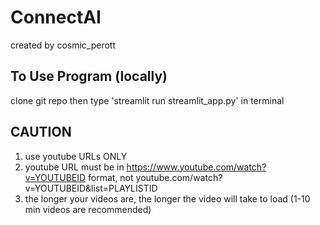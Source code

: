 # ConnectAI
created by cosmic_perott

## To Use Program (locally)
clone git repo
then type 'streamlit run streamlit_app.py' in terminal

## CAUTION
1. use youtube URLs ONLY
2. youtube URL must be in https://www.youtube.com/watch?v=YOUTUBEID format, not youtube.com/watch?v=YOUTUBEID&list=PLAYLISTID
3. the longer your videos are, the longer the video will take to load (1-10 min videos are recommended)
